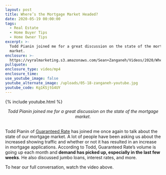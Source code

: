 ```yaml
---
layout: post
title: Where’s the Mortgage Market Headed?
date: 2020-05-19 00:00:00
tags:
  - Real Estate
  - Home Buyer Tips
  - Home Owner Tips
excerpt: >-
  Todd Pianin joined me for a great discussion on the state of the mortgage
  market.
enclosure: >-
  https://vyralmarketing.s3.amazonaws.com/Sean+Zanganeh/Videos/2020/Wheres+the+Mortgage+Market+Headed_.mp4
pullquote:
enclosure_type: video/mp4
enclosure_time:
use_youtube_image: false
youtube_alternate_image: /uploads/05-18-zanganeh-youtube.jpg
youtube_code: Kg1KSjtG4UY
---
```


{% include youtube.html %}

<center><em>Todd Pianin joined me for a great discussion on the state of the mortgage market.</em></center>

<br>Todd Pianin of <u><a target="_blank" href="https://www.rate.com/">Guaranteed Rate</a></u> has joined me once again to talk about the state of our mortgage market. A lot of people have been asking us about the increased showing traffic and whether or not it has resulted in an increase in mortgage applications. According to Todd, Guaranteed Rate’s volume is going up each month and **demand has picked up, especially in the last few weeks**. He also discussed jumbo loans, interest rates, and more.

To hear our full conversation, watch the video above.